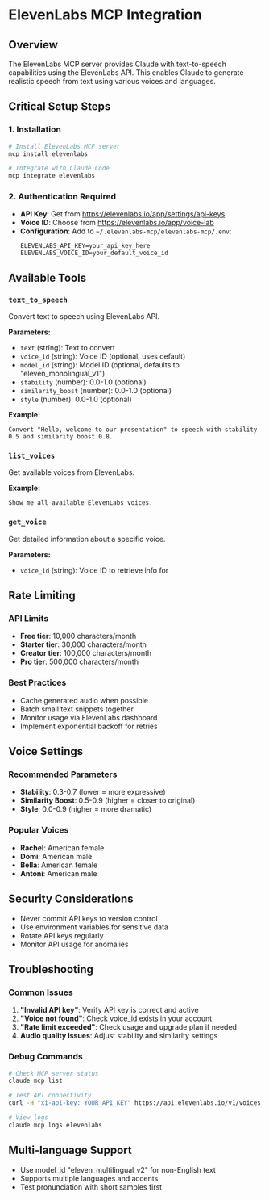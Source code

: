 # ElevenLabs MCP Integration

## Overview
The ElevenLabs MCP server provides Claude with text-to-speech capabilities using the ElevenLabs API. This enables Claude to generate realistic speech from text using various voices and languages.

## Critical Setup Steps

### 1. Installation
```bash
# Install ElevenLabs MCP server
mcp install elevenlabs

# Integrate with Claude Code
mcp integrate elevenlabs
```

### 2. Authentication Required
- **API Key**: Get from https://elevenlabs.io/app/settings/api-keys
- **Voice ID**: Choose from https://elevenlabs.io/app/voice-lab
- **Configuration**: Add to `~/.elevenlabs-mcp/elevenlabs-mcp/.env`:
  ```
  ELEVENLABS_API_KEY=your_api_key_here
  ELEVENLABS_VOICE_ID=your_default_voice_id
  ```

## Available Tools

### `text_to_speech`
Convert text to speech using ElevenLabs API.

**Parameters:**
- `text` (string): Text to convert
- `voice_id` (string): Voice ID (optional, uses default)
- `model_id` (string): Model ID (optional, defaults to "eleven_monolingual_v1")
- `stability` (number): 0.0-1.0 (optional)
- `similarity_boost` (number): 0.0-1.0 (optional)
- `style` (number): 0.0-1.0 (optional)

**Example:**
```
Convert "Hello, welcome to our presentation" to speech with stability 0.5 and similarity boost 0.8.
```

### `list_voices`
Get available voices from ElevenLabs.

**Example:**
```
Show me all available ElevenLabs voices.
```

### `get_voice`
Get detailed information about a specific voice.

**Parameters:**
- `voice_id` (string): Voice ID to retrieve info for

## Rate Limiting

### API Limits
- **Free tier**: 10,000 characters/month
- **Starter tier**: 30,000 characters/month
- **Creator tier**: 100,000 characters/month
- **Pro tier**: 500,000 characters/month

### Best Practices
- Cache generated audio when possible
- Batch small text snippets together
- Monitor usage via ElevenLabs dashboard
- Implement exponential backoff for retries

## Voice Settings

### Recommended Parameters
- **Stability**: 0.3-0.7 (lower = more expressive)
- **Similarity Boost**: 0.5-0.9 (higher = closer to original)
- **Style**: 0.0-0.9 (higher = more dramatic)

### Popular Voices
- **Rachel**: American female
- **Domi**: American male
- **Bella**: American female
- **Antoni**: American male

## Security Considerations
- Never commit API keys to version control
- Use environment variables for sensitive data
- Rotate API keys regularly
- Monitor API usage for anomalies

## Troubleshooting

### Common Issues
1. **"Invalid API key"**: Verify API key is correct and active
2. **"Voice not found"**: Check voice_id exists in your account
3. **"Rate limit exceeded"**: Check usage and upgrade plan if needed
4. **Audio quality issues**: Adjust stability and similarity settings

### Debug Commands
```bash
# Check MCP server status
claude mcp list

# Test API connectivity
curl -H "xi-api-key: YOUR_API_KEY" https://api.elevenlabs.io/v1/voices

# View logs
claude mcp logs elevenlabs
```

## Multi-language Support
- Use model_id "eleven_multilingual_v2" for non-English text
- Supports multiple languages and accents
- Test pronunciation with short samples first